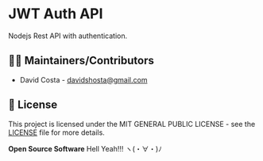 # JWT Auth API

Nodejs Rest API with authentication.
<!--
![Preview](public/img/screenshot.png)

## Table of contents
1. Requirements
2. Getting Started
3. Troubleshooting
4. FAQ
5. Maintainers/Contributors
6. License -->

<!-- ## ✔️ Requirements

* Requirement 1
* Requirement 2
* Requirement 3

Bla bla bla.

* Requirement 1
```bash
 sudo apt install req1
```
* Requirement 2
```bash
 sudo apt install req2
```
* Requirement 3
```bash
 sudo apt install req3
``` -->
<!--
## ⌨️ Getting Started

1. Describe the installation of the packages
2. How to run -->

<!-- ## ✔️ Troubleshooting

 * If ..., check the following:
  - Change A
  - Change B -->

<!-- ## 🤔 FAQ

Q: Question.

A: Answer. -->

## 👨‍💻 Maintainers/Contributors

* David Costa - [davidshosta@gmail.com](mailto:davidshosta@gmail.com)

## 📝 License

This project is licensed under the MIT GENERAL PUBLIC LICENSE - see the [LICENSE](LICENSE) file for more details.

**Open Source Software** Hell Yeah!!! ヽ(・∀・)ﾉ